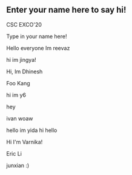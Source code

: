 ## Enter your name here to say hi!

CSC EXCO'20

Type in your name here!

Hello everyone Im reevaz

hi im jingya!

Hi, Im Dhinesh

Foo Kang

hi im y6

hey

ivan woaw

hello im yida hi hello

Hi I'm Varnika!

Eric Li

junxian :)
